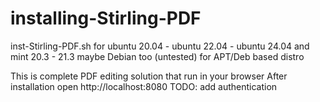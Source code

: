 # installing-Stirling-PDF
inst-Stirling-PDF.sh for ubuntu 20.04 - ubuntu 22.04 - ubuntu 24.04 and mint 20.3 - 21.3
maybe Debian too (untested) for APT/Deb based distro

This is complete PDF editing solution that run in your browser
After installation open http://localhost:8080
 TODO: add authentication

